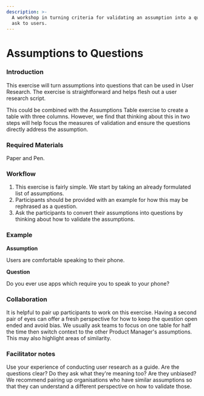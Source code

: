 ```yaml
---
description: >-
  A workshop in turning criteria for validating an assumption into a question to
  ask to users.
---
```


# Assumptions to Questions

### Introduction

This exercise will turn assumptions into questions that can be used in User Research. The exercise is straightforward and helps flesh out a user research script.

This could be combined with the Assumptions Table exercise to create a table with three columns. However, we find that thinking about this in two steps will help focus the measures of validation and ensure the questions directly address the assumption.

### Required Materials

Paper and Pen.

### Workflow

1. This exercise is fairly simple. We start by taking an already formulated list of assumptions.
2. Participants should be provided with an example for how this may be rephrased as a question.
3. Ask the participants to convert their assumptions into questions by thinking about how to validate the assumptions.

### Example

**Assumption**

Users are comfortable speaking to their phone.

**Question**

Do you ever use apps which require you to speak to your phone?

### Collaboration

It is helpful to pair up participants to work on this exercise. Having a second pair of eyes can offer a fresh perspective for how to keep the question open ended and avoid bias. We usually ask teams to focus on one table for half the time then switch context to the other Product Manager's assumptions. This may also highlight areas of similarity.

### Facilitator notes

Use your experience of conducting user research as a guide. Are the questions clear? Do they ask what they're meaning too? Are they unbiased? We recommend pairing up organisations who have similar assumptions so that they can understand a different perspective on how to validate those.
